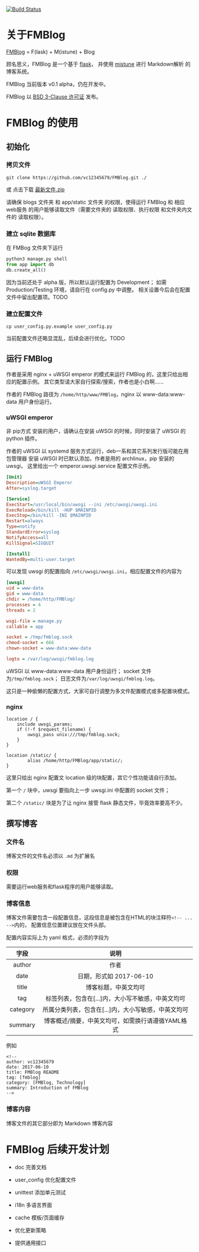 [![Build Status](https://www.travis-ci.org/vc12345679/FMBlog.svg?branch=master)](https://www.travis-ci.org/vc12345679/FMBlog)

# 关于FMBlog

[FMBlog](https://github.com/vc12345679/FMBlog) = F(lask) + M(istune) + Blog

顾名思义，FMBlog 是一个基于 [flask](https://github.com/pallets/flask)，
并使用 [mistune](https://github.com/lepture/mistune) 进行 Markdown解析
的博客系统。

FMBlog 当前版本 v0.1 alpha，仍在开发中。

FMBlog 以 [BSD 3-Clause 许可证](https://github.com/vc12345679/FMBlog/blob/master/LICENSE)
发布。

# FMBlog 的使用

## 初始化

### 拷贝文件

```
git clone https://github.com/vc12345679/FMBlog.git ./
```

或 点击下载 [最新文件.zip](https://github.com/vc12345679/FMBlog/archive/master.zip)

请确保 blogs 文件夹 和 app/static 文件夹 的权限，使得运行 FMBlog 和 
相应web服务 的用户能够读取文件（需要文件夹的 读取权限、执行权限 和文件夹内文件的 读取权限）。

### 建立 sqlite 数据库

在 FMBog 文件夹下运行

```python
python3 manage.py shell
from app import db
db.create_all()
```

因为当前还处于 alpha 版，所以默认运行配置为 Development；
如需 Production/Testing 环境，请自行在 config.py 中调整。
相关设置今后会在配置文件中留出配置项。TODO

### 建立配置文件

```
cp user_config.py.example user_config.py
```

当前配置文件还略显混乱，后续会进行优化。TODO

## 运行 FMBlog

作者是采用 nginx + uWSGI emperor 的模式来运行 FMBlog 的，这里只给出相应的配置示例。
其它类型请大家自行探索/搜索，作者也是小白啊……

作者的 FMBlog 路径为 `/home/http/www/FMBlog`，nginx 以 www-data:www-data 用户身份运行。

### uWSGI emperor

非 pip方式 安装的用户，请确认在安装 uWSGI 的时候，同时安装了 uWSGI 的 python 插件。

作者的 uWSGI 以 systemd 服务方式运行，deb一系和其它系列发行版可能在用包管理器
安装 uWSGI 时已默认添加，作者是用的 archlinux，pip 安装的 uwsgi，
这里给出一个 emperor.uwsgi.service 配置文件示例。

```ini
[Unit]
Description=uWSGI Emperor
After=syslog.target

[Service]
ExecStart=/usr/local/bin/uwsgi --ini /etc/uwsgi/uwsgi.ini
ExecReload=/bin/kill -HUP $MAINPID
ExecStop=/bin/kill -INI $MAINPID
Restart=always
Type=notify
StandardError=syslog
NotifyAccess=all
KillSignal=SIGQUIT

[Install]
WantedBy=multi-user.target
```

可以发现 uwsgi 的配置指向 `/etc/uwsgi/uwsgi.ini`，相应配置文件的内容为

```ini
[uwsgi]
uid = www-data
gid = www-data
chdir = /home/http/FMBlog/
processes = 4
threads = 2

wsgi-file = manage.py
callable = app

socket = /tmp/fmblog.sock
chmod-socket = 666
chown-socket = www-data:www-data

logto = /var/log/uwsgi/fmblog.log
```

uWSGI 以 www-data:www-data 用户身份运行；
socket 文件为`/tmp/fmblog.sock`；
日志文件为`/var/log/uwsgi/fmblog.log`。

这只是一种偷懒的配置方式，大家可自行调整为多文件配置模式或多配置块模式。

### nginx

```
location / {
    include uwsgi_params;
    if (!-f $request_filename) {
        uwsgi_pass unix:///tmp/fmblog.sock;
    }
}

location /static/ {
        alias /home/http/FMBlog/app/static/;
}
```

这里只给出 nginx 配置文 location 级的块配置，其它个性功能请自行添加。

第一个 `/` 块中，uwsgi 要指向上一步 uwsgi.ini 中配置的 socket 文件；

第二个 `/static/` 块是为了让 nginx 接管 flask 静态文件，毕竟效率要高不少。

## 撰写博客

### 文件名

博客文件的文件名必须以 `.md` 为扩展名

### 权限

需要运行web服务和flask程序的用户能够读取。

### 博客信息

博客文件需要包含一段配置信息，这段信息是被包含在HTML的块注释符`<!-- ... -->`内的，
配置信息位置建议放在文件头部。

配置内容实际上为 yaml 格式，必须的字段为

|字段|说明|
|:-:|:-:|
|author|作者|
|date| 日期，形式如 2017-06-10|
|title| 博客标题，中英文均可|
|tag| 标签列表，包含在[...]内，大小写不敏感，中英文均可|
|category| 所属分类列表，包含在[...]内，大小写敏感，中英文均可|
|summary| 博客概述/摘要，中英文均可，如需换行请遵循YAML格式|

例如

```
<!--
author: vc12345679
date: 2017-06-10
title: FMBlog README
tag: [fmblog]
category: [FMBlog, Technology]
summary: Introduction of FMBlog
-->
```

### 博客内容

博客文件的其它部分即为 Markdown 博客内容

# FMBlog 后续开发计划

* doc 完善文档

* user_config 优化配置文件

* unittest 添加单元测试

* i18n 多语言界面

* cache 模板/页面缓存

* 优化更新策略

* 提供通用接口